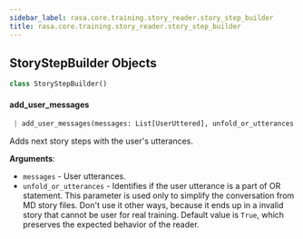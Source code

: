 ```yaml
---
sidebar_label: rasa.core.training.story_reader.story_step_builder
title: rasa.core.training.story_reader.story_step_builder
---
```


## StoryStepBuilder Objects

```python
class StoryStepBuilder()
```

#### add\_user\_messages

```python
 | add_user_messages(messages: List[UserUttered], unfold_or_utterances: bool = True) -> None
```

Adds next story steps with the user&#x27;s utterances.

**Arguments**:

- `messages` - User utterances.
- `unfold_or_utterances` - Identifies if the user utterance is a part of
  OR statement. This parameter is used only to simplify the conversation
  from MD story files. Don&#x27;t use it other ways, because it ends up
  in a invalid story that cannot be user for real training.
  Default value is `True`, which preserves the expected behavior
  of the reader.

